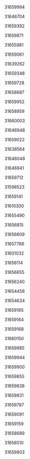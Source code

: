31659994

31646704

31659392

31659871

31655981

31659061

31639262

31659348

31659728

31658687

31659952

31658959

31660003

31646948

31659022

31638564

31646048

31646941

31659712

31598523

31659141

31610300

31655490

31656815

31656609

31657786

31601032

31656114

31656655

31656240

31654458

31654634

31659165

31659164

31659168

31660150

31659985

31659944

31659900

31659855

31659838

31659831

31659787

31659091

31659159

31658689

31658510

31659903

